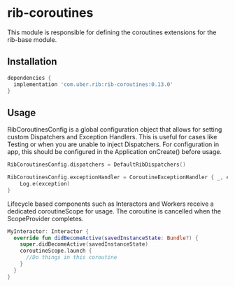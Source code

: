 # rib-coroutines

This module is responsible for defining the coroutines extensions for the rib-base module.

## Installation
```gradle
dependencies {
  implementation 'com.uber.rib:rib-coroutines:0.13.0'
}
```

## Usage

RibCoroutinesConfig is a global configuration object that allows for setting custom Dispatchers and Exception Handlers. This is useful for cases like Testing or when you are unable to inject Dispatchers.
For configuration in app, this should be configured in the Application onCreate() before usage.

```kotlin
RibCoroutinesConfig.dispatchers = DefaultRibDispatchers()

RibCoroutinesConfig.exceptionHandler = CoroutineExceptionHandler { _, exception ->
    Log.e(exception)
}
```


Lifecycle based components such as Interactors and Workers receive a dedicated coroutineScope for usage. The coroutine is cancelled when the ScopeProvider completes.

```kotlin
MyInteractor: Interactor {
  override fun didBecomeActive(savedInstanceState: Bundle?) {
    super.didBecomeActive(savedInstanceState)
    coroutineScope.launch {
      //Do things in this coroutine
    }
  }
}
```
